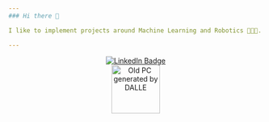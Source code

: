 ```yaml
---
### Hi there 👋

I like to implement projects around Machine Learning and Robotics 🧠🤖💥. Among other things :)

---
```


<div id="header" align="center">
    <a href="https://www.linkedin.com/in/fabianamherd/">
      <img src="https://img.shields.io/badge/LinkedIn-blue?style=for-the-badge&logo=linkedin&logoColor=white" alt="LinkedIn Badge"/>
    </a>
</div>
<div align="center">
    <a href="https://www.fabianamherd.ch">
      <img src="DALL·E 2023-03-16 07.35.10 - add a keyboard, pixel art.png" alt="Old PC generated by DALLE" style="height: 6rem; margin-bottom: -3rem;"/>
    </a>
</div>

